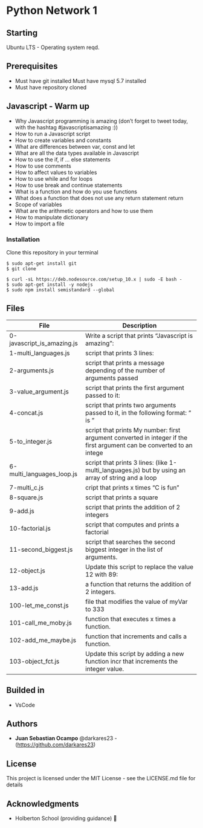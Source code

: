 # Python Network 1

## Starting
Ubuntu LTS - Operating system reqd.

## Prerequisites

- Must have git installed
Must have mysql 5.7 installed
- Must have repository cloned

## Javascript - Warm up

- Why Javascript programming is amazing (don’t forget to tweet today, with the hashtag #javascriptisamazing :))
- How to run a Javascript script
- How to create variables and constants
- What are differences between var, const and let
- What are all the data types available in Javascript
- How to use the if, if ... else statements
- How to use comments
- How to affect values to variables
- How to use while and for loops
- How to use break and continue statements
- What is a function and how do you use functions
- What does a function that does not use any return statement return
- Scope of variables
- What are the arithmetic operators and how to use them
- How to manipulate dictionary
- How to import a file

### Installation
Clone this repository in your terminal
```
$ sudo apt-get install git
$ git clone
```
```
$ curl -sL https://deb.nodesource.com/setup_10.x | sudo -E bash -
$ sudo apt-get install -y nodejs
$ sudo npm install semistandard --global
```
## Files
| File | Description |
| ------------- | ------------- |
| 0-javascript_is_amazing.js |  Write a script that prints “Javascript is amazing”:  |
| 1-multi_languages.js  | script that prints 3 lines:  |
| 2-arguments.js  | script that prints a message depending of the number of arguments passed  |
| 3-value_argument.js  | script that prints the first argument passed to it:  |
| 4-concat.js  |  script that prints two arguments passed to it, in the following format: “ is ”  |
| 5-to_integer.js | script that prints My number: first argument converted in integer if the first argument can be converted to an intege  |
| 6-multi_languages_loop.js  | script that prints 3 lines: (like 1-multi_languages.js) but by using an array of string and a loop  |
| 7-multi_c.js  | cript that prints x times “C is fun”  |
| 8-square.js  | script that prints a square  |
| 9-add.js  | script that prints the addition of 2 integers  |
| 10-factorial.js  | script that computes and prints a factorial  |
| 11-second_biggest.js  | script that searches the second biggest integer in the list of arguments.  |
| 12-object.js  | Update this script to replace the value 12 with 89:  |
| 13-add.js  | a function that returns the addition of 2 integers.  |
| 100-let_me_const.js  |  file that modifies the value of myVar to 333  |
| 101-call_me_moby.js  | function that executes x times a function.  |
| 102-add_me_maybe.js | function that increments and calls a function.  |
| 103-object_fct.js  | Update this script by adding a new function incr that increments the integer value.  |

## Builded in

 * VsCode


## Authors

 * **Juan Sebastian Ocampo** @darkares23  -(https://github.com/darkares23)


## License

This project is licensed under the MIT License - see the LICENSE.md file for details

## Acknowledgments

 * Holberton School (providing guidance) 📢